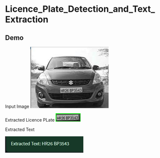 # Licence_Plate_Detection_and_Text_Extraction
## Demo


Input Image
![alt text](https://github.com/gaganchapa/Licence_Plate_Detection_and_Text_Extraction/blob/main/car2.jpg)

Extracted Licence PLate
![alt text](https://github.com/gaganchapa/Licence_Plate_Detection_and_Text_Extraction/blob/main/plate_0.jpg)

Extracted Text

![alt text](https://github.com/gaganchapa/Licence_Plate_Detection_and_Text_Extraction/blob/main/result.jpg)

